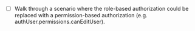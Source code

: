 - [ ] Walk through a scenario where the role-based authorization could be replaced with a permission-based authorization (e.g. authUser.permissions.canEditUser).

